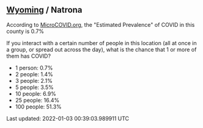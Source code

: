 
## [Wyoming](/united-states/wyoming) / Natrona

According to [MicroCOVID.org](http://microcovid.org),
the "Estimated Prevalence" of COVID in this county is 0.7%

If you interact with a certain number of people in this location
(all at once in a group, or spread out across the day), what is the chance that
1 or more of them has COVID?

- 1 person: 0.7%
- 2 people: 1.4%
- 3 people: 2.1%
- 5 people: 3.5%
- 10 people: 6.9%
- 25 people: 16.4%
- 100 people: 51.3%

Last updated: 2022-01-03 00:39:03.989911 UTC
